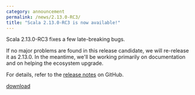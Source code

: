 ```yaml
---
category: announcement
permalink: /news/2.13.0-RC3/
title: "Scala 2.13.0-RC3 is now available!"
---
```

Scala 2.13.0-RC3 fixes a few late-breaking bugs.

If no major problems are found in this release candidate, we will re-release it as 2.13.0.  In the meantime, we'll be working primarily on documentation and on helping the ecosystem upgrade.

For details, refer to the [release notes](https://github.com/scala/scala/releases/tag/v2.13.0-RC3) on GitHub.

[download](https://www.scala-lang.org/download/2.13.0-RC3.html)
